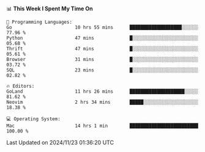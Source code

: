 <!--START_SECTION:waka-->
📊 **This Week I Spent My Time On** 

```text
💬 Programming Languages: 
Go                       10 hrs 55 mins      ███████████████████░░░░░░   77.96 % 
Python                   47 mins             █░░░░░░░░░░░░░░░░░░░░░░░░   05.68 % 
Thrift                   47 mins             █░░░░░░░░░░░░░░░░░░░░░░░░   05.61 % 
Browser                  31 mins             █░░░░░░░░░░░░░░░░░░░░░░░░   03.72 % 
SQL                      23 mins             █░░░░░░░░░░░░░░░░░░░░░░░░   02.82 % 

🔥 Editors: 
GoLand                   11 hrs 26 mins      ████████████████████░░░░░   81.62 % 
Neovim                   2 hrs 34 mins       █████░░░░░░░░░░░░░░░░░░░░   18.38 % 

💻 Operating System: 
Mac                      14 hrs 1 min        █████████████████████████   100.00 % 
```


 Last Updated on 2024/11/23 01:36:20 UTC
<!--END_SECTION:waka-->
